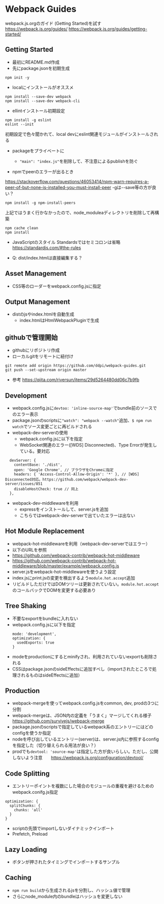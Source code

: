 # Webpack Guides

webpack.js.orgのガイド (Getting Started)を試す https://webpack.js.org/guides/
https://webpack.js.org/guides/getting-started/


## Getting Started

* 最初にREADME.md作成
* 先にpackage.jsonを初期生成
```
npm init -y
```

* localにインストールがオススメ
```
npm install --save-dev webpack
npm install --save-dev webpack-cli
```
* ellintインストール初期設定
```
npm install -g eslint
eslint --init
```
初期設定で色々聞かれて、local devにeslint関連モジュールがインストールされる

* packageをプライベートに
  *  `"main": "index.js"`を削除して、不注意によるpublishを防ぐ

* npmでpeerのエラーが出るとき

https://stackoverflow.com/questions/46053414/npm-warn-requires-a-peer-of-but-none-is-installed-you-must-install-peer
  -gは--save等の方が良い？
```
npm install -g npm-install-peers
```
上記ではうまく行かなかったので、node_moduleaディレクトリを削除して再構築
```
npm cache clean
npm install
```

* JavaScriptのスタイル
  Standardsではセミコロンは省略
  https://standardjs.com/#the-rules

* Q: dist/index.htmlは直接編集する？

## Asset Management
* CSS等のローダーをwebpack.config.jsに指定

## Output Management
* distのjsやindex.htmlを自動生成
  * index.htmlはHtmlWebpackPluginで生成

## githubで管理開始
* githubにリポジトリ作成
* ローカルgitをリモートに紐付け

```
git remote add origin https://github.com/ddpi/webpack-guides.git
git push --set-upstream origin master
```
* 参考 https://qiita.com/riversun/items/29d5264480dd06c7b9fb

## Development
* webpack.config.jsに`devtoo: 'inline-source-map'`でbundle前のソースでのエラー表示
* package.jsonのscriptsに`"watch": "webpack --watch"`追加、`$ npm run watch`でソース変更ごとに再ビルドされる
* webpack-dev-serverの使用
  * webpack.config.jsに以下を指定
  * WebSocket関連のエラー([WDS] Disconnected)、Type Errorが発生している。要対応
```
  devServer: {
    contentBase: './dist',
    open: 'Google Chrome', // ブラウザをChromeに指定
    headers: { 'Access-Control-Allow-Origin': '*' }, // [WDS] Disconnected対応。https://github.com/webpack/webpack-dev-server/issues/851
    disableHostCheck: true // 同上
  },
```
* webpack-dev-middlewareを利用
  * expressをインストールして、server.jsを追加
  * こちらではwebpack-dev-serverで出ていたエラーは出ない

## Hot Module Replacement
* webpack-hot-middlewareを利用（webpack-dev-serverではエラー）
* 以下のURLを参照
* https://github.com/webpack-contrib/webpack-hot-middleware
* https://github.com/webpack-contrib/webpack-hot-middleware/blob/master/example/webpack.config.js
* server.jsをwebpack-hot-middlewareを使うよう設定
* index.jsにprint.jsの変更を検出するよう`module.hot.accept`追加
* リビルドしただけではDOMツリーは更新されていない。`module.hot.accept`のコールバックでDOMを変更する必要あり

## Tree Shaking
* 不要なexportをbundleに入れない
* webpack.config.jsに以下を指定
  ```
  mode: 'development',
  optimization: {
    usedExports: true
  }
  ```
* modeをproductionにするとminifyされ、利用されていないexportも削除される
* CSSはpackage.jsonのsideEffectsに追加すべし（importされたところで処理されるものはsideEffectsに追加）

## Production
* webpack-mergeを使ってwebpack.config.jsをcommon, dev, prodの3つに分割
* webpack-mergeは、JSON内の定義を「うまく」マージしてくれる様子 https://github.com/survivejs/webpack-merge
* package.jsonのscriptsで指定しているwebpack系のエントリーにはどのconfigを使うか指定
* nodeを呼び出しているエントリー(server)は、server.js内に参照するconfigを指定した（切り替えられる用法が良い？）
* prodでも`devtool: 'source-map'`は指定した方が良いらしい。ただし、公開しないよう注意　　https://webpack.js.org/configuration/devtool/

## Code Splitting
* エントリーポイントを複数にした場合のモジュールの重複を避けるためのwebpack.conifg.js指定
```
optimization: {
  splitChunks: {
    chunks: 'all'
  }
}
```
* scriptの先頭でimportしないダイナミックインポート
* Prefetch, Preload

## Lazy Loading
* ボタンが押されたタイミングでインポートするサンプル

## Caching
* `npm run build`から生成されるjsを分割し、ハッシュ値で管理
* さらにnode_module内のbundleはハッシュを変更しない